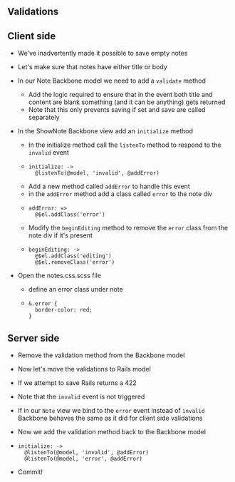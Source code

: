 Validations
--

Client side
--

- We've inadvertently made it possible to save empty notes
- Let's make sure that notes have either title or body
- In our Note Backbone model we need to add a `validate` method
  - Add the logic required to ensure that in the event both title and content
    are blank something (and it can be anything) gets returned
  - Note that this only prevents saving if set and save are called separately

- In the ShowNote Backbone view add an `initialize` method
  - In the initialize method call the `listenTo` method to respond to the
   `invalid` event
  - ```
    initialize: ->
      @listenTo(@model, 'invalid', @addError)
    ```
  - Add a new method called `addError` to handle this event
  - in the `addError` method add a class called `error` to the note div
  - ```
    addError: =>
      @$el.addClass('error')
    ```
  - Modify the `beginEditing` method to remove the `error` class from the note div if it's present
  - ```
    beginEditing: ->
      @$el.addClass('editing')
      @$el.removeClass('error')
    ```
- Open the notes.css.scss file
  - define an error class under note
  - ```
    &.error {
      border-color: red;
    }
    ```

Server side
--

- Remove the validation method from the Backbone model
- Now let's move the validations to Rails model
- If we attempt to save Rails returns a 422
- Note that the `invalid` event is not triggered
- If in our `Note` view we bind to the `error` event instead of `invalid`
  Backbone behaves the same as it did for client side validations
- Now we add the validation method back to the Backbone model
- ```
  initialize: ->
    @listenTo(@model, 'invalid', @addError)
    @listenTo(@model, 'error', @addError)
  ```

- Commit!
